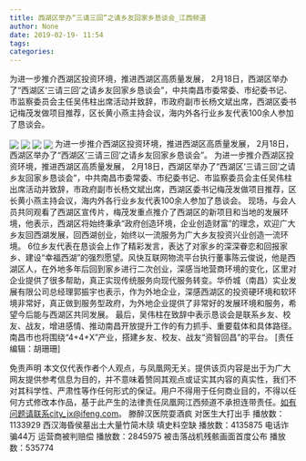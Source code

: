 ```yaml
---
title: 西湖区举办“三请三回”之请乡友回家乡恳谈会_江西频道
author: None
date: 2019-02-19- 11:54
tags: 
categories: 
---
```

为进一步推介西湖区投资环境，推进西湖区高质量发展， 2月18日，西湖区举办了“西湖区‘三请三回’之请乡友回家乡恳谈会”，中共南昌市委常委、市纪委书记、市监察委员会主任吴伟柱出席活动并致辞，市政府副市长杨文斌出席，西湖区委书记梅茂发做项目推荐，区长黄小燕主持会议，海内外各行业乡友代表100余人参加了恳谈会。
<!-- more -->
                
<img align="center" border="0" src="http://p1.ifengimg.com/a/2019_08/311f041da48d512_size32_w500_h333.jpg" />
                
<img align="center" border="0" src="http://p3.ifengimg.com/a/2019_08/cdeee7fe6b03eb2_size33_w500_h333.jpg" />
            
<img align="center" border="0" src="http://p3.ifengimg.com/a/2019_08/6b0bf2fdfd41637_size56_w500_h333.jpg" />
<img align="center" border="0" src="http://p2.ifengimg.com/a/2016/0810/204c433878d5cf9size1_w16_h16.png" />
为进一步推介西湖区投资环境，推进西湖区高质量发展， 2月18日，西湖区举办了“西湖区‘三请三回’之请乡友回家乡恳谈会”。
为进一步推介西湖区投资环境，推进西湖区高质量发展， 2月18日，西湖区举办了“西湖区‘三请三回’之请乡友回家乡恳谈会”，中共南昌市委常委、市纪委书记、市监察委员会主任吴伟柱出席活动并致辞，市政府副市长杨文斌出席，西湖区委书记梅茂发做项目推荐，区长黄小燕主持会议，海内外各行业乡友代表100余人参加了恳谈会。
现场，与会人员共同观看了西湖区宣传片，梅茂发重点推介了西湖区的新项目和当地的发展环境，他表示，西湖区将始终秉承“政府创造环境，企业创造财富”的理念，欢迎广大乡友回西湖发展，回西湖创业，始终以一流服务为广大乡友投资兴业创造一流环境。
6位乡友代表在恳谈会上作了精彩发言，表达了对家乡的深深眷恋和回报家乡、建设“幸福西湖”的强烈愿望。风快互联网物流平台执行董事陈云俊说，他是西湖区人，在外地多年后回到家乡进行二次创业，深感当地营商环境的变化，区里对企业提供了很多帮助，真正实现传统服务向现代服务转变。华侨城（南昌）实业发展有限公司总经理郭振宇也表示，作为外地企业，深感西湖区的投资硬环境和软环境非常好，真正做到服务型政府，为外地企业提供了非常好的发展环境和服务，希望今后能与西湖区共同发展。
最后，吴伟柱在致辞中表示恳谈会是联系乡友、校友、战友，增进感情、推动南昌开放提升工作的有力抓手、重要载体和具体路径。南昌市也将围绕“4+4+X”产业，搭建乡友、校友、战友“资智回昌”的平台。
[责任编辑：胡珊珊]
            
免责声明
本文仅代表作者个人观点，与凤凰网无关。提供该页内容是出于为广大网友提供参考信息为目的，并不意味着赞同其观点或证实其内容的真实性，我们不对其科学性、严肃性等作任何形式的保证。用户不得用于任何商业目的，不得以任何方式修改本作品，基于此产生的法律责任凤凰网江西频道不承担连带责任。如有问题请联系city_jx@ifeng.com。
滕醉汉医院耍酒疯 对医生大打出手
播放数：1133929
西汉海昏侯墓出土大量竹简木牍 填史料空缺
播放数：4135875
电话诈骗44万 运营商被判赔偿
播放数：2845975
被击落战机残骸画面首度公布
播放数：535774
